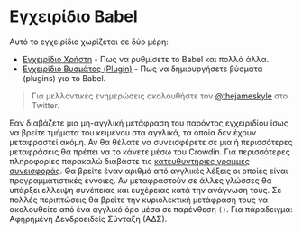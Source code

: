 # Εγχειρίδιο Babel

Αυτό το εγχειρίδιο χωρίζεται σε δύο μέρη:

  * [Εγχειρίδιο Χρήστη](user-handbook.md) - Πως να ρυθμίσετε το Babel και πολλά άλλα.
  * [Εγχειρίδιο Βυσμάτος (Plugin)](plugin-handbook.md) - Πως να δημιουργήσετε βύσματα (plugins) για το Babel.

> Για μελλοντικές ενημερώσεις ακολουθήστε τον [@thejameskyle](https://twitter.com/thejameskyle) στο Twitter.

Εαν διαβάζετε μια μη-αγγλική μετάφραση του παρόντος εγχειριδίου ίσως να βρείτε τμήματα του κειμένου στα αγγλικά, τα οποία δεν έχουν μεταφραστεί ακόμη. Αν θα θέλατε να συνεισφέρετε σε μια ή περισσότερες μεταφράσεις θα πρέπει να το κάνετε μέσω του Crowdin. Για περισσότερες πληροφορίες παρακαλώ διαβάστε τις [κατευθυντήριες γραμμές συνεισφοράς](/CONTRIBUTING.md). Θα βρείτε έναν αριθμό από αγγλικές λέξεις οι οποίες είναι προγραμματιστικές έννοιες. Αν μεταφραστούν σε άλλες γλώσσες θα υπάρξει ελλειψη συνέπειας και ευχέρειας κατά την ανάγνωση τους. Σε πολλές περιπτώσεις θα βρείτε την κυριολεκτική μετάφραση τους να ακολουθείτε από ένα αγγλικό όρο μέσα σε παρένθεση `()`. Για πάραδειγμα: Αφηρημένη Δενδροειδείς Σύνταξη (ΑΔΣ).